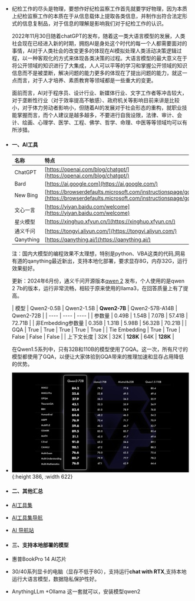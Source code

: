 - 纪检工作的尽头是物理，要想作好纪检监察工作首先就要学好物理，因为本质上纪检监察工作的本质在于从信息载体上提取各类信息，并制作出符合法定形式的信息复制品，对于信息的理解是影响我们对于纪检工作的认识。
  
  2022年11月30日随着chatGPT的发布，随着这一类大语言模型的发展，人类社会现在已经进入新的时期，拥抱AI是身处这个时代的每一个人都需要面对的事情，AI对于人类社会的改变更多的体现在AI模拟处理人类活动决策逻辑过程，以一种客观化的方式来体现各类决策的过程。大语言模型的最大意义在于将公开领域的知识进行了大集成，人人可以平等的学习和掌握公开领域的知识信息而不是被垄断，解决问题的能力更多的体现在了提出问题的能力，就这一点而言，对于人才培养、素质教育等领域都是一些重大的变更。
  
  面前而言，AI对于程序员、设计行业、新媒体行业、文字工作者等冲击较大，对于垄断性行业（对于效率提高不敏感）、政府机关等影响目前来讲是比较小，对于体力劳动者影响小，但随着AI的发展对于社会形态的重构，就职业技能掌握而言，而个人建议是越多越多，不要进行自我设限，法律、审计、会计、绘画、心理学、医学、工程、佛学、哲学、命理、中医等等领域均可以有所涉猎。
- #### 一、AI工具
  
  | 名称 | 特点 | 备注 |
  | ---- | ---- | ---- |
  | ChatGPT | [https://openai.com/blog/chatgpt/](https://openai.com/blog/chatgpt/) | OpenAI |
  | Bard | [https://ai.google.com](https://ai.google.com/) | Google |
  | New Bing | [https://browserdefaults.microsoft.com/instructionspage/gcnew/](https://browserdefaults.microsoft.com/instructionspage/gcnew/) |  |
  | 文心一言 | [https://yiyan.baidu.com/welcome](https://yiyan.baidu.com/welcome) |  |
  | 星火模型 | [https://xinghuo.xfyun.cn/](https://xinghuo.xfyun.cn/) |  |
  | 通义千问 | [https://tongyi.aliyun.com/](https://tongyi.aliyun.com/) |  |
  | Qanything | [https://qanything.ai/](https://qanything.ai/) |  |
  
  注：国内大模型的编程效果不太理想，特别是python、VBA这类的代码,网易有道的qanything最近新出，支持本地化部署，要求显存8G，内存32G，运行效果挺好。
  
  更新：2024年6月份，通义千问开源版本[qwen 2](https://qwenlm.github.io/zh/blog/qwen2/) 发布，个人使用的是qwen 2 7b的版本，运行非常流畅，相较于原来使用的llama3，在回答质量上有了提高。
  
  | 模型 | Qwen2-0.5B | Qwen2-1.5B | **Qwen2-7B** | Qwen2-57B-A14B | Qwen2-72B |
  | ---- | ---- | ---- |
  | 参数量 | 0.49B | 1.54B | 7.07B | 57.41B | 72.71B |
  | 非Embedding参数量 | 0.35B | 1.31B | 5.98B | 56.32B | 70.21B |
  | GQA | True | True | True | True | True |
  | Tie Embedding | True | True | False | False | False |
  | 上下文长度 | 32K | 32K | **128K** | 64K | **128K** |
  
  在Qwen1.5系列中，只有32B和110B的模型使用了GQA。这一次，所有尺寸的模型都使用了GQA，以便让大家体验到GQA带来的推理加速和显存占用降低的优势。
- ![image.png](../assets/image_1735202797762_0.png){:height 386, :width 622}
- #### 二、其他汇总
- [AI工具集](https://ai-bot.cn/)
- [AI工具集导航](https://www.ai-zip.com/)
- [AI 导航站](https://www.naviai.cn/)
- #### 三、支持本地部署的模型
- 惠普BookPro 14 AI芯片
- 30/40系列显卡的电脑（显存不低于8G），支持运行**chat with RTX**,支持本地运行大语言模型，数据隐私保护性好。
- AnythingLLm +Ollama 这一套就可以，安装模型qwen2